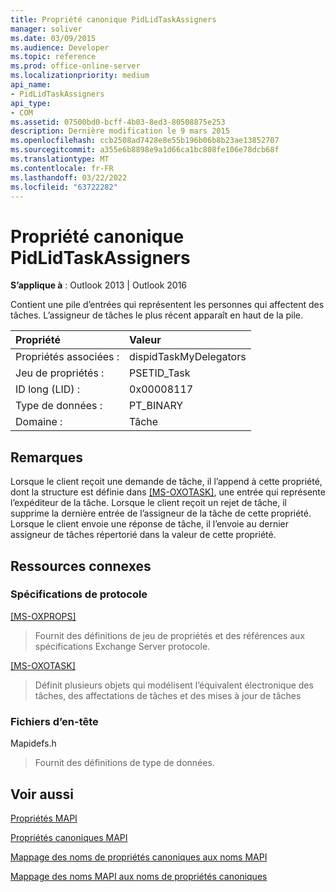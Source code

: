 ```yaml
---
title: Propriété canonique PidLidTaskAssigners
manager: soliver
ms.date: 03/09/2015
ms.audience: Developer
ms.topic: reference
ms.prod: office-online-server
ms.localizationpriority: medium
api_name:
- PidLidTaskAssigners
api_type:
- COM
ms.assetid: 07500bd0-bcff-4b03-8ed3-80508875e253
description: Dernière modification le 9 mars 2015
ms.openlocfilehash: ccb2508ad7428e8e55b196b06b8b23ae13852707
ms.sourcegitcommit: a355e6b8898e9a1d66ca1bc808fe106e78dcb68f
ms.translationtype: MT
ms.contentlocale: fr-FR
ms.lasthandoff: 03/22/2022
ms.locfileid: "63722282"
---
```

# <a name="pidlidtaskassigners-canonical-property"></a>Propriété canonique PidLidTaskAssigners

  
  
**S’applique à** : Outlook 2013 | Outlook 2016 
  
Contient une pile d’entrées qui représentent les personnes qui affectent des tâches. L’assigneur de tâches le plus récent apparaît en haut de la pile.
  
|Propriété |Valeur |
|:-----|:-----|
|Propriétés associées :  <br/> |dispidTaskMyDelegators  <br/> |
|Jeu de propriétés :  <br/> |PSETID_Task  <br/> |
|ID long (LID) :  <br/> |0x00008117  <br/> |
|Type de données :  <br/> |PT_BINARY  <br/> |
|Domaine :  <br/> |Tâche  <br/> |
   
## <a name="remarks"></a>Remarques

Lorsque le client reçoit une demande de tâche, il l’append à cette propriété, dont la structure est définie dans [[MS-OXOTASK]](https://msdn.microsoft.com/library/55600ec0-6195-4730-8436-59c7931ef27e%28Office.15%29.aspx), une entrée qui représente l’expéditeur de la tâche. Lorsque le client reçoit un rejet de tâche, il supprime la dernière entrée de l’assigneur de la tâche de cette propriété. Lorsque le client envoie une réponse de tâche, il l’envoie au dernier assigneur de tâches répertorié dans la valeur de cette propriété.
  
## <a name="related-resources"></a>Ressources connexes

### <a name="protocol-specifications"></a>Spécifications de protocole

[[MS-OXPROPS]](https://msdn.microsoft.com/library/f6ab1613-aefe-447d-a49c-18217230b148%28Office.15%29.aspx)
  
> Fournit des définitions de jeu de propriétés et des références aux spécifications Exchange Server protocole.
    
[[MS-OXOTASK]](https://msdn.microsoft.com/library/55600ec0-6195-4730-8436-59c7931ef27e%28Office.15%29.aspx)
  
> Définit plusieurs objets qui modélisent l’équivalent électronique des tâches, des affectations de tâches et des mises à jour de tâches 
    
### <a name="header-files"></a>Fichiers d’en-tête

Mapidefs.h
  
> Fournit des définitions de type de données.
    
## <a name="see-also"></a>Voir aussi



[Propriétés MAPI](mapi-properties.md)
  
[Propriétés canoniques MAPI](mapi-canonical-properties.md)
  
[Mappage des noms de propriétés canoniques aux noms MAPI](mapping-canonical-property-names-to-mapi-names.md)
  
[Mappage des noms MAPI aux noms de propriétés canoniques](mapping-mapi-names-to-canonical-property-names.md)

